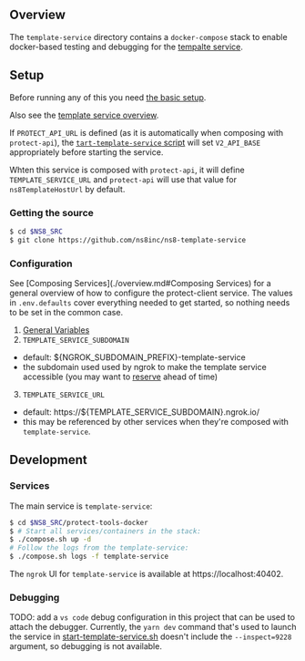 ## Overview

The `template-service` directory contains a `docker-compose` stack to enable docker-based testing and debugging for the [tempalte service](https://github.com/ns8inc/ns8-template-service).

## Setup

Before running any of this you need [the basic setup](./overview.md#setup).

Also see the [template service overview](https://ns8.slab.com/posts/template-service-wvw7lxi8).

If `PROTECT_API_URL` is defined (as it is automatically when composing with `protect-api`), the [`tart-template-service` script](../template-service/build-context/start-template-service.sh) will set `V2_API_BASE` appropriately before starting the service.

Whten this service is composed with `protect-api`, it will define `TEMPLATE_SERVICE_URL` and `protect-api` will use that value for `ns8TemplateHostUrl` by default.

### Getting the source

```bash
$ cd $NS8_SRC
$ git clone https://github.com/ns8inc/ns8-template-service
```

### Configuration

See [Composing Services](./overview.md#Composing Services) for a general overview of how to configure the protect-client service. The values in `.env.defaults` cover everything needed to get started, so nothing needs to be set in the common case.

 1. [General Variables](./overview.md#Environment)
 2. `TEMPLATE_SERVICE_SUBDOMAIN`
  - default: ${NGROK_SUBDOMAIN_PREFIX}-template-service
  - the subdomain used used by ngrok to make the template service accessible (you may want to [reserve](./overview.md#ngrok) ahead of time)
 3. `TEMPLATE_SERVICE_URL`
  - default: https://${TEMPLATE_SERVICE_SUBDOMAIN}.ngrok.io/
  - this may be referenced by other services when they're composed with `template-service`.

## Development

### Services

The main service is `template-service`:

```bash
$ cd $NS8_SRC/protect-tools-docker
$ # Start all services/containers in the stack:
$ ./compose.sh up -d
# Follow the logs from the template-service:
$ ./compose.sh logs -f template-service
```

The `ngrok` UI for `template-service` is available at https://localhost:40402.

### Debugging

TODO: add a `vs code` debug configuration in this project that can be used to attach the debugger.  Currently, the `yarn dev` command that's used to launch the service in [start-template-service.sh](template-service/build-context/start-template-service.sh) doesn't include the `--inspect=9228` argument, so debugging is not available.
